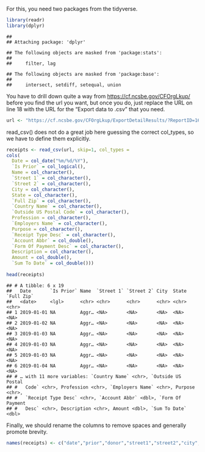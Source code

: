 For this, you need two packages from the tidyverse.

``` r
library(readr)
library(dplyr)
```

    ## 
    ## Attaching package: 'dplyr'

    ## The following objects are masked from 'package:stats':
    ## 
    ##     filter, lag

    ## The following objects are masked from 'package:base':
    ## 
    ##     intersect, setdiff, setequal, union

You have to drill down quite a way from
<a href="https://cf.ncsbe.gov/CFOrgLkup/" class="uri">https://cf.ncsbe.gov/CFOrgLkup/</a>
before you find the url you want, but once you do, just replace the URL
on line 18 with the URL for the “Export data to .csv” that you need.

``` r
url <- "https://cf.ncsbe.gov/CFOrgLkup/ExportDetailResults/?ReportID=168216&Type=REC&Title=Cooper%20for%20North%20Carolina%20-%202019%20Mid%20Year%20Semi-Annual"
```

read\_csv() does not do a great job here guessing the correct
col\_types, so we have to define them explicitly.

``` r
receipts <- read_csv(url, skip=1, col_types = 
cols(
  Date = col_date("%m/%d/%Y"),
  `Is Prior` = col_logical(),
  Name = col_character(),
  `Street 1` = col_character(),
  `Street 2` = col_character(),
  City = col_character(),
  State = col_character(),
  `Full Zip` = col_character(),
  `Country Name` = col_character(),
  `Outside US Postal Code` = col_character(),
  Profession = col_character(),
  `Employers Name` = col_character(),
  Purpose = col_character(),
  `Receipt Type Desc` = col_character(),
  `Account Abbr` = col_double(),
  `Form Of Payment Desc` = col_character(),
  Description = col_character(),
  Amount = col_double(),
  `Sum To Date` = col_double()))
        
head(receipts)
```

    ## # A tibble: 6 x 19
    ##   Date       `Is Prior` Name  `Street 1` `Street 2` City  State `Full Zip`
    ##   <date>     <lgl>      <chr> <chr>      <chr>      <chr> <chr> <chr>     
    ## 1 2019-01-01 NA         Aggr… <NA>       <NA>       <NA>  <NA>  <NA>      
    ## 2 2019-01-02 NA         Aggr… <NA>       <NA>       <NA>  <NA>  <NA>      
    ## 3 2019-01-03 NA         Aggr… <NA>       <NA>       <NA>  <NA>  <NA>      
    ## 4 2019-01-03 NA         Aggr… <NA>       <NA>       <NA>  <NA>  <NA>      
    ## 5 2019-01-03 NA         Aggr… <NA>       <NA>       <NA>  <NA>  <NA>      
    ## 6 2019-01-04 NA         Aggr… <NA>       <NA>       <NA>  <NA>  <NA>      
    ## # … with 11 more variables: `Country Name` <chr>, `Outside US Postal
    ## #   Code` <chr>, Profession <chr>, `Employers Name` <chr>, Purpose <chr>,
    ## #   `Receipt Type Desc` <chr>, `Account Abbr` <dbl>, `Form Of Payment
    ## #   Desc` <chr>, Description <chr>, Amount <dbl>, `Sum To Date` <dbl>

Finally, we should rename the columns to remove spaces and generally
promote brevity.

``` r
names(receipts) <- c("date","prior","donor","street1","street2","city","state","zip","country","postal","profession","employer","purpose","type","account","payment_form","description","amount","sum_to_date")
```
